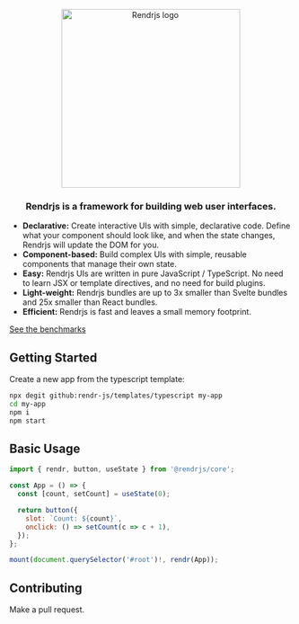<p align="center">
  <a href="https://rendrjs.com">
    <img src="https://rendrjs.com/logo.png" width="318px" alt="Rendrjs logo" />
  </a>
</p>

<h3 align="center">Rendrjs is a framework for building web user interfaces.</h3>


* **Declarative:** Create interactive UIs with simple, declarative code. Define what your component should look like, and when the state changes, Rendrjs will update the DOM for you.
* **Component-based:** Build complex UIs with simple, reusable components that manage their own state.
* **Easy:** Rendrjs UIs are written in pure JavaScript / TypeScript. No need to learn JSX or template directives, and no need for build plugins.
* **Light-weight:** Rendrjs bundles are up to 3x smaller than Svelte bundles and 25x smaller than React bundles.
* **Efficient:** Rendrjs is fast and leaves a small memory footprint.

[See the benchmarks](https://krausest.github.io/js-framework-benchmark/2023/table_chrome_120.0.6099.62.html)


## Getting Started
Create a new app from the typescript template:
```bash
npx degit github:rendr-js/templates/typescript my-app
cd my-app
npm i
npm start
```

## Basic Usage
```javascript
import { rendr, button, useState } from '@rendrjs/core';

const App = () => {
  const [count, setCount] = useState(0);

  return button({
    slot: `Count: ${count}`,
    onclick: () => setCount(c => c + 1),
  });
};

mount(document.querySelector('#root')!, rendr(App));
```

## Contributing
Make a pull request.
